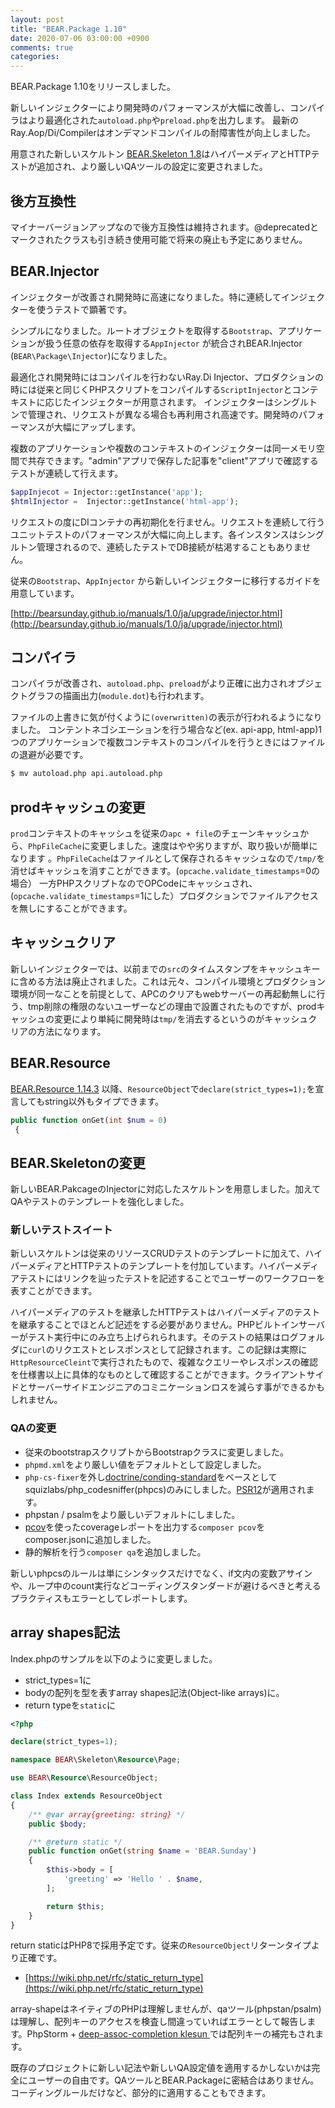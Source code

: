 ```yaml
---
layout: post
title: "BEAR.Package 1.10"
date: 2020-07-06 03:00:00 +0900
comments: true
categories:
---
```


BEAR.Package 1.10をリリースしました。

新しいインジェクターにより開発時のパフォーマンスが大幅に改善し、コンパイラはより最適化された`autoload.php`や`preload.php`を出力します。
最新の Ray.Aop/Di/Compilerはオンデマンドコンパイルの耐障害性が向上しました。

用意された新しいスケルトン [BEAR.Skeleton 1.8](https://github.com/bearsunday/BEAR.Skeleton/releases/tag/1.8.0)はハイパーメディアとHTTPテストが追加され、より厳しいQAツールの設定に変更されました。

## 後方互換性

マイナーバージョンアップなので後方互換性は維持されます。@deprecatedとマークされたクラスも引き続き使用可能で将来の廃止も予定にありません。

## BEAR.Injector

インジェクターが改善され開発時に高速になりました。特に連続してインジェクターを使うテストで顕著です。

シンプルになりました。ルートオブジェクトを取得する`Bootstrap`、アプリケーションが扱う任意の依存を取得する`AppInjector`
が統合されBEAR.Injector (`BEAR\Package\Injector`)になりました。

最適化され開発時にはコンパイルを行わないRay.Di Injector、プロダクションの時には従来と同じくPHPスクリプトをコンパイルする`ScriptInjector`とコンテキストに応じたインジェクターが用意されます。
インジェクターはシングルトンで管理され、リクエストが異なる場合も再利用され高速です。開発時のパフォーマンスが大幅にアップします。

複数のアプリケーションや複数のコンテキストのインジェクターは同一メモリ空間で共存できます。"admin"アプリで保存した記事を"client"アプリで確認するテストが連続して行えます。

```php
$appInjecot = Injector::getInstance('app');
$htmlInjector =  Injector::getInstance('html-app');
```

リクエストの度にDIコンテナの再初期化を行ません。リクエストを連続して行うユニットテストのパフォーマンスが大幅に向上します。各インスタンスはシングルトン管理されるので、連続したテストでDB接続が枯渇することもありません。

従来の`Bootstrap`、`AppInjector` から新しいインジェクターに移行するガイドを用意しています。

[http://bearsunday.github.io/manuals/1.0/ja/upgrade/injector.html](http://bearsunday.github.io/manuals/1.0/ja/upgrade/injector.html)

## コンパイラ

コンパイラが改善され、`autoload.php`、`preload`がより正確に出力されオブジェクトグラフの描画出力(`module.dot`)も行われます。

ファイルの上書きに気が付くように`(overwritten)`の表示が行われるようになりました。
コンテントネゴシエーションを行う場合など(ex. api-app, html-app)1つのアプリケーションで複数コンテキストのコンパイルを行うときにはファイルの退避が必要です。

```sh
$ mv autoload.php api.autoload.php
```

## prodキャッシュの変更

`prod`コンテキストのキャッシュを従来の`apc + file`のチェーンキャッシュから、`PhpFileCache`に変更しました。速度はやや劣りますが、取り扱いが簡単になります
。`PhpFileCache`はファイルとして保存されるキャッシュなので`/tmp/`を消せばキャッシュを消すことができます。(`opcache.validate_timestamps`=0の場合）
一方PHPスクリプトなのでOPCodeにキャッシュされ、(`opcache.validate_timestamps`=1にした）プロダクションでファイルアクセスを無しにすることができます。

## キャッシュクリア

新しいインジェクターでは、以前までの`src`のタイムスタンプをキャッシュキーに含める方法は廃止されました。これは元々、コンパイル環境とプロダクション環境が同一なことを前提として、APCのクリアもwebサーバーの再起動無しに行う、tmp削除の権限のないユーザーなどの理由で設置されたものですが、prodキャッシュの変更により単純に開発時は`tmp/`を消去するというのがキャッシュクリアの方法になります。


## BEAR.Resource

[BEAR.Resource 1.14.3](https://github.com/bearsunday/BEAR.Resource/releases/tag/1.14.3) 以降、`ResourceObject`で`declare(strict_types=1);`を宣言してもstring以外もタイプできます。
 ```php
 public function onGet(int $num = 0)
  {
 ```

## BEAR.Skeletonの変更

新しいBEAR.PakcageのInjectorに対応したスケルトンを用意しました。加えてQAやテストのテンプレートを強化しました。

### 新しいテストスイート

新しいスケルトンは従来のリソースCRUDテストのテンプレートに加えて、ハイパーメディアとHTTPテストのテンプレートを付加しています。ハイパーメディアテストにはリンクを辿ったテストを記述することでユーザーのワークフローを表すことができます。

ハイパーメディアのテストを継承したHTTPテストはハイパーメディアのテストを継承することでほとんど記述をする必要がありません。PHPビルトインサーバーがテスト実行中にのみ立ち上げられられます。そのテストの結果はログフォルダに`curl`のリクエストとレスポンスとして記録されます。この記録は実際に`HttpResourceCleint`で実行されたもので、複雑なクエリーやレスポンスの確認を仕様書以上に具体的なものとして確認することができます。クライアントサイドとサーバーサイドエンジニアのコミニケーションロスを減らす事ができるかもしれません。

### QAの変更

 * 従来のbootstrapスクリプトからBootstrapクラスに変更しました。
 * `phpmd.xml`をより厳しい値をデフォルトとして設定しました。
 * `php-cs-fixer`を外し[doctrine/conding-standard](https://github.com/doctrine/coding-standard)をベースとしてsquizlabs/php_codesniffer(phpcs)のみにしました。[PSR12](https://www.php-fig.org/psr/psr-12/)が適用されます。
 * phpstan / psalmをより厳しいデフォルトにしました。
 * [pcov](https://github.com/krakjoe/pcov)を使ったcoverageレポートを出力する`composer pcov`をcomposer.jsonに追加しました。
 * 静的解析を行う`composer qa`を追加しました。

新しいphpcsのルールは単にシンタックスだけでなく、if文内の変数アサインや、ループ中のcount実行などコーディングスタンダードが避けるべきと考えるプラクティスもエラーとしてレポートします。

## array shapes記法

Index.phpのサンプルを以下のように変更しました。

 * strict_types=1に
 * bodyの配列を型を表すarray shapes記法(Object-like arrays)に。
 * return typeを`static`に

```php
<?php

declare(strict_types=1);

namespace BEAR\Skeleton\Resource\Page;

use BEAR\Resource\ResourceObject;

class Index extends ResourceObject
{
    /** @var array{greeting: string} */
    public $body;

    /** @return static */
    public function onGet(string $name = 'BEAR.Sunday')
    {
        $this->body = [
            'greeting' => 'Hello ' . $name,
        ];

        return $this;
    }
}
```

return staticはPHP8で採用予定です。従来の`ResourceObject`リターンタイプより正確です。

* [https://wiki.php.net/rfc/static_return_type](https://wiki.php.net/rfc/static_return_type)

array-shapeはネイティブのPHPは理解しませんが、qaツール(phpstan/psalm)は理解し、配列キーのアクセスを検査し間違っていればエラーとして報告します。PhpStorm + [deep-assoc-completion
klesun
](https://plugins.jetbrains.com/plugin/9927-deep-assoc-completion)では配列キーの補完もされます。

既存のプロジェクトに新しい記法や新しいQA設定値を適用するかしないかは完全にユーザーの自由です。QAツールとBEAR.Packageに密結合はありません。コーディングルールだけなど、部分的に適用することもできます。
